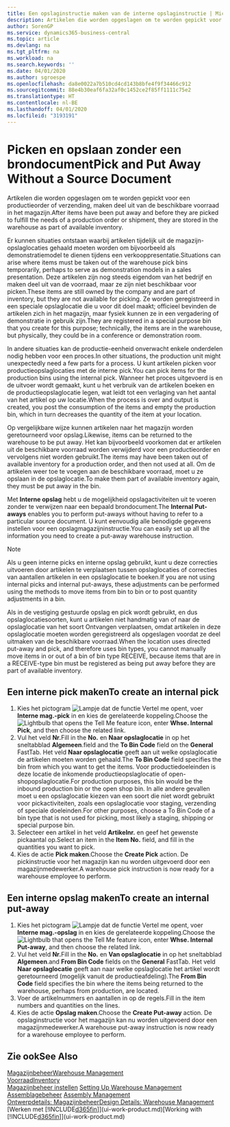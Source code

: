 ```yaml
---
title: Een opslaginstructie maken van de interne opslaginstructie | Microsoft Docs
description: Artikelen die worden opgeslagen om te worden gepickt voor een productieorder of verzending, maken deel uit van de beschikbare voorraad in het magazijn.
author: SorenGP
ms.service: dynamics365-business-central
ms.topic: article
ms.devlang: na
ms.tgt_pltfrm: na
ms.workload: na
ms.search.keywords: ''
ms.date: 04/01/2020
ms.author: sgroespe
ms.openlocfilehash: da8e0022a7b510cd4cd143b8bfe4f9f34466c912
ms.sourcegitcommit: 88e4b30eaf6fa32af0c1452ce2f85ff1111c75e2
ms.translationtype: HT
ms.contentlocale: nl-BE
ms.lasthandoff: 04/01/2020
ms.locfileid: "3193191"
---
```

# <a name="pick-and-put-away-without-a-source-document"></a><span data-ttu-id="08875-103">Picken en opslaan zonder een brondocument</span><span class="sxs-lookup"><span data-stu-id="08875-103">Pick and Put Away Without a Source Document</span></span>
<span data-ttu-id="08875-104">Artikelen die worden opgeslagen om te worden gepickt voor een productieorder of verzending, maken deel uit van de beschikbare voorraad in het magazijn.</span><span class="sxs-lookup"><span data-stu-id="08875-104">After items have been put away and before they are picked to fulfill the needs of a production order or shipment, they are stored in the warehouse as part of available inventory.</span></span>  

<span data-ttu-id="08875-105">Er kunnen situaties ontstaan waarbij artikelen tijdelijk uit de magazijn-opslaglocaties gehaald moeten worden om bijvoorbeeld als demonstratiemodel te dienen tijdens een verkooppresentatie.</span><span class="sxs-lookup"><span data-stu-id="08875-105">Situations can arise where items must be taken out of the warehouse pick bins temporarily, perhaps to serve as demonstration models in a sales presentation.</span></span> <span data-ttu-id="08875-106">Deze artikelen zijn nog steeds eigendom van het bedrijf en maken deel uit van de voorraad, maar ze zijn niet beschikbaar voor picken.</span><span class="sxs-lookup"><span data-stu-id="08875-106">These items are still owned by the company and are part of inventory, but they are not available for picking.</span></span> <span data-ttu-id="08875-107">Ze worden geregistreerd in een speciale opslaglocatie die u voor dit doel maakt; officieel bevinden de artikelen zich in het magazijn, maar fysiek kunnen ze in een vergadering of demonstratie in gebruik zijn.</span><span class="sxs-lookup"><span data-stu-id="08875-107">They are registered in a special purpose bin that you create for this purpose; technically, the items are in the warehouse, but physically, they could be in a conference or demonstration room.</span></span>  

<span data-ttu-id="08875-108">In andere situaties kan de productie-eenheid onverwacht enkele onderdelen nodig hebben voor een proces.</span><span class="sxs-lookup"><span data-stu-id="08875-108">In other situations, the production unit might unexpectedly need a few parts for a process.</span></span> <span data-ttu-id="08875-109">U kunt artikelen picken voor productieopslaglocaties met de interne pick.</span><span class="sxs-lookup"><span data-stu-id="08875-109">You can pick items for the production bins using the internal pick.</span></span> <span data-ttu-id="08875-110">Wanneer het proces uitgevoerd is en de uitvoer wordt gemaakt, kunt u het verbruik van de artikelen boeken en de productieopslaglocatie legen, wat leidt tot een verlaging van het aantal van het artikel op uw locatie.</span><span class="sxs-lookup"><span data-stu-id="08875-110">When the process is over and output is created, you post the consumption of the items and empty the production bin, which in turn decreases the quantity of the item at your location.</span></span>  

<span data-ttu-id="08875-111">Op vergelijkbare wijze kunnen artikelen naar het magazijn worden geretourneerd voor opslag.</span><span class="sxs-lookup"><span data-stu-id="08875-111">Likewise, items can be returned to the warehouse to be put away.</span></span> <span data-ttu-id="08875-112">Het kan bijvoorbeeld voorkomen dat er artikelen uit de beschikbare voorraad worden verwijderd voor een productieorder en vervolgens niet worden gebruikt.</span><span class="sxs-lookup"><span data-stu-id="08875-112">The items may have been taken out of available inventory for a production order, and then not used at all.</span></span> <span data-ttu-id="08875-113">Om de artikelen weer toe te voegen aan de beschikbare voorraad, moet u ze opslaan in de opslaglocatie.</span><span class="sxs-lookup"><span data-stu-id="08875-113">To make them part of available inventory again, they must be put away in the bin.</span></span>  

<span data-ttu-id="08875-114">Met **Interne opslag** hebt u de mogelijkheid opslagactiviteiten uit te voeren zonder te verwijzen naar een bepaald brondocument.</span><span class="sxs-lookup"><span data-stu-id="08875-114">The **Internal Put-aways** enables you to perform put-aways without having to refer to a particular source document.</span></span> <span data-ttu-id="08875-115">U kunt eenvoudig alle benodigde gegevens instellen voor een opslagmagazijninstructie.</span><span class="sxs-lookup"><span data-stu-id="08875-115">You can easily set up all the information you need to create a put-away warehouse instruction.</span></span>  

> [!NOTE]  
>  <span data-ttu-id="08875-116">Als u geen interne picks en interne opslag gebruikt, kunt u deze correcties uitvoeren door artikelen te verplaatsen tussen opslaglocaties of correcties van aantallen artikelen in een opslaglocatie te boeken.</span><span class="sxs-lookup"><span data-stu-id="08875-116">If you are not using internal picks and internal put-aways, these adjustments can be performed using the methods to move items from bin to bin or to post quantity adjustments in a bin.</span></span>  
>   
>  <span data-ttu-id="08875-117">Als in de vestiging gestuurde opslag en pick wordt gebruikt, en dus opslaglocatiesoorten, kunt u artikelen niet handmatig van of naar de opslaglocatie van het soort Ontvangen verplaatsen, omdat artikelen in deze opslaglocatie moeten worden geregistreerd als opgeslagen voordat ze deel uitmaken van de beschikbare voorraad.</span><span class="sxs-lookup"><span data-stu-id="08875-117">When the location uses directed put-away and pick, and therefore uses bin types, you cannot manually move items in or out of a bin of bin type RECEIVE, because items that are in a RECEIVE-type bin must be registered as being put away before they are part of available inventory.</span></span>  

## <a name="to-create-an-internal-pick"></a><span data-ttu-id="08875-118">Een interne pick maken</span><span class="sxs-lookup"><span data-stu-id="08875-118">To create an internal pick</span></span>  
1.  <span data-ttu-id="08875-119">Kies het pictogram ![Lampje dat de functie Vertel me opent](media/ui-search/search_small.png "Vertel me wat u wilt doen"), voer **Interne mag.-pick** in en kies de gerelateerde koppeling.</span><span class="sxs-lookup"><span data-stu-id="08875-119">Choose the ![Lightbulb that opens the Tell Me feature](media/ui-search/search_small.png "Tell me what you want to do") icon, enter **Whse. Internal Pick**, and then choose the related link.</span></span>  
2.  <span data-ttu-id="08875-120">Vul het veld **Nr.**</span><span class="sxs-lookup"><span data-stu-id="08875-120">Fill in the **No.**</span></span> <span data-ttu-id="08875-121">en **Naar opslaglocatie** in op het sneltabblad **Algemeen**.</span><span class="sxs-lookup"><span data-stu-id="08875-121">field and the **To Bin Code** field on the **General** FastTab.</span></span> <span data-ttu-id="08875-122">Het veld **Naar opslaglocatie** geeft aan uit welke opslaglocatie de artikelen moeten worden gehaald.</span><span class="sxs-lookup"><span data-stu-id="08875-122">The **To Bin Code** field specifies the bin from which you want to get the items.</span></span> <span data-ttu-id="08875-123">Voor productiedoeleinden is deze locatie de inkomende productieopslaglocatie of open-shopopslaglocatie.</span><span class="sxs-lookup"><span data-stu-id="08875-123">For production purposes, this bin would be the inbound production bin or the open shop bin.</span></span> <span data-ttu-id="08875-124">In alle andere gevallen moet u een opslaglocatie kiezen van een soort die niet wordt gebruikt voor pickactiviteiten, zoals een opslaglocatie voor staging, verzending of speciale doeleinden.</span><span class="sxs-lookup"><span data-stu-id="08875-124">For other purposes, choose a To Bin Code of a bin type that is not used for picking, most likely a staging, shipping or special purpose bin.</span></span>  
3.  <span data-ttu-id="08875-125">Selecteer een artikel in het veld **Artikelnr.** en geef het gewenste pickaantal op.</span><span class="sxs-lookup"><span data-stu-id="08875-125">Select an item in the **Item No.** field, and fill in the quantities you want to pick.</span></span>  
4. <span data-ttu-id="08875-126">Kies de actie **Pick maken**.</span><span class="sxs-lookup"><span data-stu-id="08875-126">Choose the **Create Pick** action.</span></span> <span data-ttu-id="08875-127">De pickinstructie voor het magazijn kan nu worden uitgevoerd door een magazijnmedewerker.</span><span class="sxs-lookup"><span data-stu-id="08875-127">A warehouse pick instruction is now ready for a warehouse employee to perform.</span></span>  

## <a name="to-create-an-internal-put-away"></a><span data-ttu-id="08875-128">Een interne opslag maken</span><span class="sxs-lookup"><span data-stu-id="08875-128">To create an internal put-away</span></span>  
1.  <span data-ttu-id="08875-129">Kies het pictogram ![Lampje dat de functie Vertel me opent](media/ui-search/search_small.png "Vertel me wat u wilt doen"), voer **Interne mag.-opslag** in en kies de gerelateerde koppeling.</span><span class="sxs-lookup"><span data-stu-id="08875-129">Choose the ![Lightbulb that opens the Tell Me feature](media/ui-search/search_small.png "Tell me what you want to do") icon, enter **Whse. Internal Put-away**, and then choose the related link.</span></span>  
2.  <span data-ttu-id="08875-130">Vul het veld **Nr.**</span><span class="sxs-lookup"><span data-stu-id="08875-130">Fill in the **No.**</span></span> <span data-ttu-id="08875-131">en **Van opslaglocatie** in op het sneltabblad **Algemeen**.</span><span class="sxs-lookup"><span data-stu-id="08875-131">and **From Bin Code** fields on the **General** FastTab.</span></span> <span data-ttu-id="08875-132">Het veld **Naar opslaglocatie** geeft aan naar welke opslaglocatie het artikel wordt geretourneerd (mogelijk vanuit de productieafdeling).</span><span class="sxs-lookup"><span data-stu-id="08875-132">The **From Bin Code** field specifies the bin where the items being returned to the warehouse, perhaps from production, are located.</span></span>  
3.  <span data-ttu-id="08875-133">Voer de artikelnummers en aantallen in op de regels.</span><span class="sxs-lookup"><span data-stu-id="08875-133">Fill in the item numbers and quantities on the lines.</span></span>  
4.  <span data-ttu-id="08875-134">Kies de actie **Opslag maken**.</span><span class="sxs-lookup"><span data-stu-id="08875-134">Choose the **Create Put-away** action.</span></span> <span data-ttu-id="08875-135">De opslaginstructie voor het magazijn kan nu worden uitgevoerd door een magazijnmedewerker.</span><span class="sxs-lookup"><span data-stu-id="08875-135">A warehouse put-away instruction is now ready for a warehouse employee to perform.</span></span>  

## <a name="see-also"></a><span data-ttu-id="08875-136">Zie ook</span><span class="sxs-lookup"><span data-stu-id="08875-136">See Also</span></span>  
[<span data-ttu-id="08875-137">Magazijnbeheer</span><span class="sxs-lookup"><span data-stu-id="08875-137">Warehouse Management</span></span>](warehouse-manage-warehouse.md)  
[<span data-ttu-id="08875-138">Voorraad</span><span class="sxs-lookup"><span data-stu-id="08875-138">Inventory</span></span>](inventory-manage-inventory.md)  
<span data-ttu-id="08875-139">[Magazijnbeheer instellen](warehouse-setup-warehouse.md)   </span><span class="sxs-lookup"><span data-stu-id="08875-139">[Setting Up Warehouse Management](warehouse-setup-warehouse.md)   </span></span>  
<span data-ttu-id="08875-140">[Assemblagebeheer](assembly-assemble-items.md)  </span><span class="sxs-lookup"><span data-stu-id="08875-140">[Assembly Management](assembly-assemble-items.md)  </span></span>  
[<span data-ttu-id="08875-141">Ontwerpdetails: Magazijnbeheer</span><span class="sxs-lookup"><span data-stu-id="08875-141">Design Details: Warehouse Management</span></span>](design-details-warehouse-management.md)  
<span data-ttu-id="08875-142">[Werken met [!INCLUDE[d365fin](includes/d365fin_md.md)]](ui-work-product.md)</span><span class="sxs-lookup"><span data-stu-id="08875-142">[Working with [!INCLUDE[d365fin](includes/d365fin_md.md)]](ui-work-product.md)</span></span>
